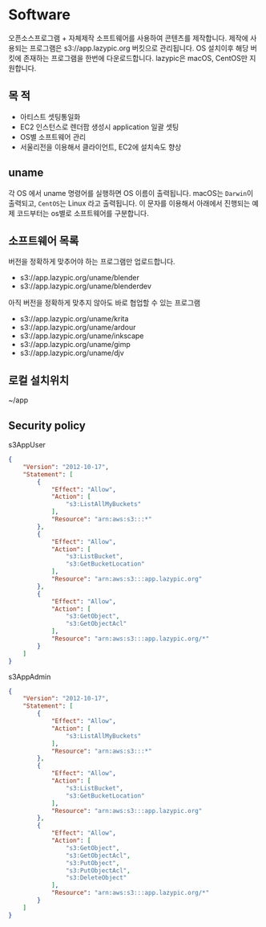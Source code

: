 # Software

오픈소스프로그램 + 자체제작 소프트웨어를 사용하여 콘텐츠를 제작합니다.
제작에 사용되는 프로그램은 s3://app.lazypic.org 버킷으로 관리됩니다.
OS 설치이후 해당 버킷에 존재하는 프로그램을 한번에 다운로드합니다.
lazypic은 macOS, CentOS만 지원합니다.

## 목 적
- 아티스트 셋팅통일화
- EC2 인스턴스로 렌더팜 생성시 application 일괄 셋팅
- OS별 소프트웨어 관리
- 서울리전을 이용해서 클라이언트, EC2에 설치속도 향상

## uname
각 OS 에서 uname 명령어를 실행하면 OS 이름이 출력됩니다.
macOS는 `Darwin`이 출력되고, `CentOS`는 Linux 라고 출력됩니다.
이 문자를 이용해서 아래에서 진행되는 예제 코드부터는
os별로 소프트웨어를 구분합니다.

## 소프트웨어 목록

버전을 정확하게 맞추어야 하는 프로그램만 업로드합니다.

- s3://app.lazypic.org/uname/blender
- s3://app.lazypic.org/uname/blenderdev

아직 버전을 정확하게 맞추지 않아도 바로 협업할 수 있는 프로그램

- s3://app.lazypic.org/uname/krita
- s3://app.lazypic.org/uname/ardour
- s3://app.lazypic.org/uname/inkscape
- s3://app.lazypic.org/uname/gimp
- s3://app.lazypic.org/uname/djv


## 로컬 설치위치

~/app

## Security policy

s3AppUser

```json
{
    "Version": "2012-10-17",
    "Statement": [
        {
            "Effect": "Allow",
            "Action": [
                "s3:ListAllMyBuckets"
            ],
            "Resource": "arn:aws:s3:::*"
        },
        {
            "Effect": "Allow",
            "Action": [
                "s3:ListBucket",
                "s3:GetBucketLocation"
            ],
            "Resource": "arn:aws:s3:::app.lazypic.org"
        },
        {
            "Effect": "Allow",
            "Action": [
                "s3:GetObject",
                "s3:GetObjectAcl"
            ],
            "Resource": "arn:aws:s3:::app.lazypic.org/*"
        }
    ]
}
```

s3AppAdmin
```json
{
    "Version": "2012-10-17",
    "Statement": [
        {
            "Effect": "Allow",
            "Action": [
                "s3:ListAllMyBuckets"
            ],
            "Resource": "arn:aws:s3:::*"
        },
        {
            "Effect": "Allow",
            "Action": [
                "s3:ListBucket",
                "s3:GetBucketLocation"
            ],
            "Resource": "arn:aws:s3:::app.lazypic.org"
        },
        {
            "Effect": "Allow",
            "Action": [
                "s3:GetObject",
                "s3:GetObjectAcl",
                "s3:PutObject",
                "s3:PutObjectAcl",
                "s3:DeleteObject"
            ],
            "Resource": "arn:aws:s3:::app.lazypic.org/*"
        }
    ]
}
```
